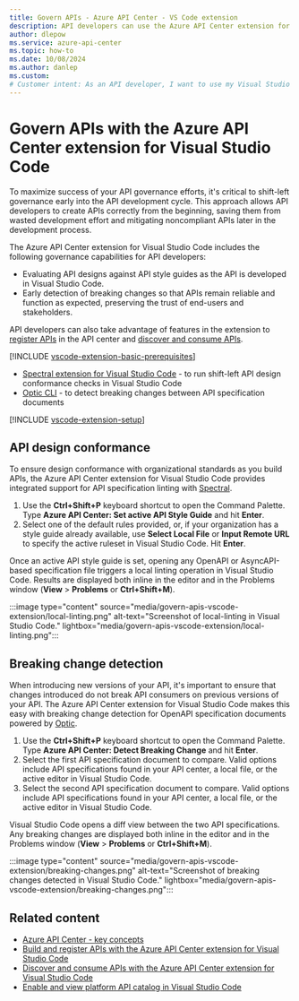 ```yaml
---
title: Govern APIs - Azure API Center - VS Code extension
description: API developers can use the Azure API Center extension for Visual Studio Code to govern their organization's APIs.
author: dlepow
ms.service: azure-api-center
ms.topic: how-to
ms.date: 10/08/2024
ms.author: danlep 
ms.custom: 
# Customer intent: As an API developer, I want to use my Visual Studio Code environment to check API compliance in my organization's API center.
---
```


# Govern APIs with the Azure API Center extension for Visual Studio Code

To maximize success of your API governance efforts, it's critical to shift-left governance early into the API development cycle. This approach allows API developers to create APIs correctly from the beginning, saving them from wasted development effort and mitigating noncompliant APIs later in the development process. 

The Azure API Center extension for Visual Studio Code includes the following governance capabilities for API developers:
 
* Evaluating API designs against API style guides as the API is developed in Visual Studio Code. 
* Early detection of breaking changes so that APIs remain reliable and function as expected, preserving the trust of end-users and stakeholders. 

API developers can also take advantage of features in the extension to [register APIs](build-register-apis-vscode-extension.md) in the API center and [discover and consume APIs](discover-apis-vscode-extension.md).

[!INCLUDE [vscode-extension-basic-prerequisites](includes/vscode-extension-basic-prerequisites.md)]  

* [Spectral extension for Visual Studio Code](https://marketplace.visualstudio.com/items?itemName=stoplight.spectral) - to run shift-left API design conformance checks in Visual Studio Code
* [Optic CLI](https://github.com/opticdev/optic) - to detect breaking changes between API specification documents

[!INCLUDE [vscode-extension-setup](includes/vscode-extension-setup.md)]  

## API design conformance

To ensure design conformance with organizational standards as you build APIs, the Azure API Center extension for Visual Studio Code provides integrated support for API specification linting with [Spectral](https://stoplight.io/open-source/spectral).

1. Use the **Ctrl+Shift+P** keyboard shortcut to open the Command Palette. Type **Azure API Center: Set active API Style Guide** and hit **Enter**.
2. Select one of the default rules provided, or, if your organization has a style guide already available, use **Select Local File** or **Input Remote URL** to specify the active ruleset in Visual Studio Code. Hit **Enter**.

Once an active API style guide is set, opening any OpenAPI or AsyncAPI-based specification file triggers a local linting operation in Visual Studio Code. Results are displayed both inline in the editor and in the Problems window (**View** > **Problems** or **Ctrl+Shift+M**).

:::image type="content" source="media/govern-apis-vscode-extension/local-linting.png" alt-text="Screenshot of local-linting in Visual Studio Code." lightbox="media/govern-apis-vscode-extension/local-linting.png":::

## Breaking change detection

When introducing new versions of your API, it's important to ensure that changes introduced do not break API consumers on previous versions of your API. The Azure API Center extension for Visual Studio Code makes this easy with breaking change detection for OpenAPI specification documents powered by [Optic](https://github.com/opticdev/optic).

1. Use the **Ctrl+Shift+P** keyboard shortcut to open the Command Palette. Type **Azure API Center: Detect Breaking Change** and hit **Enter**.
2. Select the first API specification document to compare. Valid options include API specifications found in your API center, a local file, or the active editor in Visual Studio Code.
3. Select the second API specification document to compare. Valid options include API specifications found in your API center, a local file, or the active editor in Visual Studio Code.

Visual Studio Code opens a diff view between the two API specifications. Any breaking changes are displayed both inline in the editor and in the Problems window (**View** > **Problems** or **Ctrl+Shift+M**).

:::image type="content" source="media/govern-apis-vscode-extension/breaking-changes.png" alt-text="Screenshot of breaking changes detected in Visual Studio Code." lightbox="media/govern-apis-vscode-extension/breaking-changes.png":::


## Related content

* [Azure API Center - key concepts](key-concepts.md)
* [Build and register APIs with the Azure API Center extension for Visual Studio Code](build-register-apis-vscode-extension.md)
* [Discover and consume APIs with the Azure API Center extension for Visual Studio Code](discover-apis-vscode-extension.md)
* [Enable and view platform API catalog in Visual Studio Code](enable-platform-api-catalog-vscode-extension.md)

